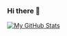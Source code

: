 ### Hi there 👋
[![My GitHub Stats](https://github-readme-stats.vercel.app/api/?username=DegenApeDev&count_private=true&theme=tokyonight&showicons=true)]()
<!--
**DegenApeDev/DegenApeDev** is a ✨ _special_ ✨ repository because its `README.md` (this file) appears on your GitHub profile.

Here are some ideas to get you started:

- 🔭 I’m currently working on ...
- 🌱 I’m currently learning ...
- 👯 I’m looking to collaborate on ...
- 🤔 I’m looking for help with ...
- 💬 Ask me about ...
- 📫 How to reach me: ...
- 😄 Pronouns: ...
- ⚡ Fun fact: ...
-->
